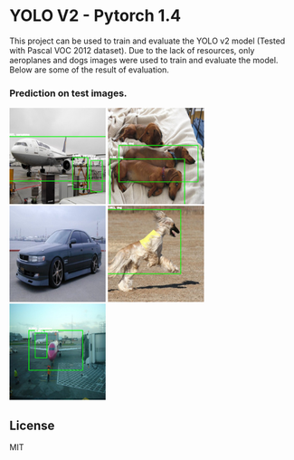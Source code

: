 # YOLO V2 - Pytorch 1.4

This project can be used to train and evaluate the YOLO v2 model (Tested with Pascal VOC 2012 dataset). Due to the lack of resources, only aeroplanes and dogs images were used to train and evaluate the model. Below are some of the result of evaluation. 

### Prediction on test images.
<img src="output/1.jpg" width="170"/>  <img src="output/2.jpg" width="170"/>  <img src="output/3.jpg" width="170"/>  <img src="output/4.jpg" width="170"/>  <img src="output/0.jpg" width="170"/>


License
----

MIT

